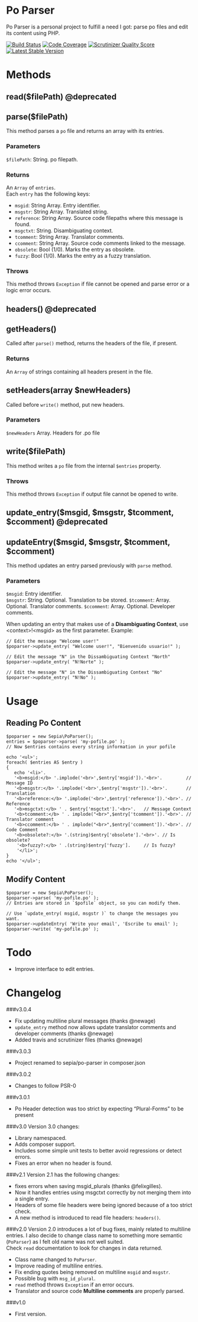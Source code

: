Po Parser
=========

Po Parser is a personal project to fulfill a need I got: parse po files and edit its content using PHP.

[![Build Status](https://travis-ci.org/raulferras/PHP-po-parser.png?branch=master)](https://travis-ci.org/raulferras/PHP-po-parser)
[![Code Coverage](https://scrutinizer-ci.com/g/raulferras/PHP-po-parser/badges/coverage.png?s=a19ece2a8543b085ab1a5db319ded3bc4530b567)](https://scrutinizer-ci.com/g/raulferras/PHP-po-parser/)
[![Scrutinizer Quality Score](https://scrutinizer-ci.com/g/raulferras/PHP-po-parser/badges/quality-score.png?s=6aaf3c31ce15cebd1d4bed718cd41fd2d921fd31)](https://scrutinizer-ci.com/g/raulferras/PHP-po-parser/)
[![Latest Stable Version](https://poser.pugx.org/leaphly/cart-bundle/version.png)](https://packagist.org/packages/sepia/po-parser)

Methods
=======
## read($filePath) @deprecated
## parse($filePath)
This method parses a `po` file and returns an array with its entries.  

### Parameters
`$filePath`: String. po filepath.

### Returns
An `Array` of `entries`.  
Each `entry` has the following keys:

- `msgid`: String Array. Entry identifier.
- `msgstr`: String Array. Translated string.
- `reference`: String Array. Source code filepaths where this message is found.
- `msgctxt`: String. Disambiguating context.
- `tcomment`: String Array. Translator comments.
- `ccomment`: String Array. Source code comments linked to the message.
- `obsolete`: Bool (1/0). Marks the entry as obsolete.
- `fuzzy`: Bool (1/0). Marks the entry as a fuzzy translation.

### Throws
This method throws `Exception` if file cannot be opened and parse error or a logic error occurs.


## headers() @deprecated
## getHeaders()
Called after `parse()` method, returns the headers of the file, if present.

### Returns
An `Array` of strings containing all headers present in the file.

## setHeaders(array $newHeaders)
Called before `write()` method, put new headers.

### Parameters
`$newHeaders` Array. Headers for .po file

## write($filePath)
This method writes a `po` file from the internal `$entries` property.  

### Throws
This method throws `Exception` if output file cannot be opened to write.

## update_entry($msgid, $msgstr, $tcomment, $ccomment) @deprecated
## updateEntry($msgid, $msgstr, $tcomment, $ccomment)
This method updates an entry parsed previously with `parse` method.

### Parameters
`$msgid`: Entry identifier.  
`$msgstr`: String. Optional. Translation to be stored.
`$tcomment`: Array. Optional. Translator comments. 
`$ccomment`: Array. Optional. Developer comments.

When updating an entry that makes use of a **Disambiguating Context**, use &lt;context>!&lt;msgid> as the first parameter.
Example:

    // Edit the message "Welcome user!"
    $poparser->update_entry( "Welcome user!", "Bienvenido usuario!" );
    
    // Edit the message "N" in the Dissambiguating Context "North"
    $poparser->update_entry( "N!Norte" );

    // Edit the message "N" in the Dissambiguating Context "No"
    $poparser->update_entry( "N!No" );



Usage
=====
## Reading Po Content

    $poparser = new Sepia\PoParser();
    entries = $poparser->parse( 'my-pofile.po' );
    // Now $entries contains every string information in your pofile
    
    echo '<ul>';
    foreach( $entries AS $entry )
    {
       echo '<li>'.
       '<b>msgid:</b> '.implode('<br>',$entry['msgid']).'<br>'.         // Message ID
       '<b>msgstr:</b> '.implode('<br>',$entry['msgstr']).'<br>'.       // Translation
       '<b>reference:</b> '.implode('<br>',$entry['reference']).'<br>'. // Reference
       '<b>msgctxt:</b> ' . $entry['msgctxt'].'<br>'.   // Message Context
       '<b>tcomment:</b> ' . implode("<br>",$entry['tcomment']).'<br>'. // Translator comment
	   '<b>ccomment:</b> ' . implode("<br>",$entry['ccomment']).'<br>'. // Code Comment
	   '<b>obsolete?:</b> '.(string)$entry['obsolete'].'<br>'. // Is obsolete?
		'<b>fuzzy?:</b> ' .(string)$entry['fuzzy'].     // Is fuzzy?
		'</li>';
	}
	echo '</ul>';
	
	
## Modify Content

    $poparser = new Sepia\PoParser();
    $poparser->parse( 'my-pofile.po' );
    // Entries are stored in `$pofile` object, so you can modify them.
    
    // Use `update_entry( msgid, msgstr )` to change the messages you want.
    $poparser->updateEntry( 'Write your email', 'Escribe tu email' );
    $poparser->write( 'my-pofile.po' );


Todo
====
* Improve interface to edit entries.


Changelog
=========

###v3.0.4

* Fix updating multiline plural messages (thanks @newage)
* `update_entry` method now allows update translator comments and developer comments (thanks @newage)
* Added travis and scrutinizer files (thanks @newage)

###v3.0.3

* Project renamed to sepia/po-parser in composer.json

###v3.0.2

* Changes to follow PSR-0

###v3.0.1

* Po Header detection was too strict by expecting “Plural-Forms” to be present


###v3.0
Version 3.0 changes:

* Library namespaced.
* Adds composer support.
* Includes some simple unit tests to better avoid regressions or detect errors.
* Fixes an error when no header is found.

###v2.1
Version 2.1 has the following changes:

* fixes errors when saving msgid_plurals (thanks @felixgilles).
* Now it handles entries using msgctxt correctly by not merging them into a single entry.
* Headers of some file headers were being ignored because of a too strict check.
* A new method is introduced to read file headers: `headers()`.

###v2.0
Version 2.0 introduces a lot of bug fixes, mainly related to multiline entries. I also decide to change class name to something more semantic (`PoParser`) as I felt old name was not well suited.  
Check `read` documentation to look for changes in data returned.

* Class name changed to `PoParser`.
* Improve reading of multiline entries.
* Fix ending quotes being removed on multiline `msgid` and `msgstr`.
* Possible bug with `msg_id_plural`.
* `read` method throws `Exception` if an error occurs.
* Translator and source code **Multiline comments**  are properly parsed.


###v1.0
* First version.

